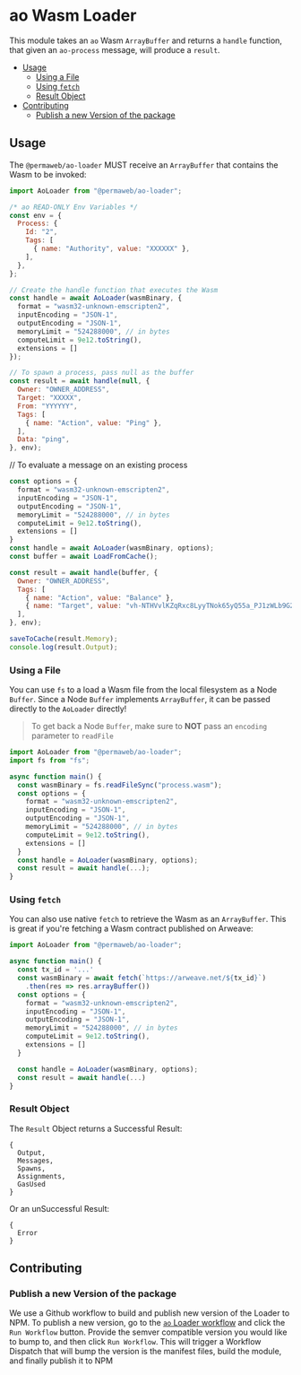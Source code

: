 # ao Wasm Loader

This module takes an `ao` Wasm `ArrayBuffer` and returns a `handle` function,
that given an `ao-process` message, will produce a `result`.

<!-- toc -->

- [Usage](#usage)
  - [Using a File](#using-a-file)
  - [Using `fetch`](#using-fetch)
  - [Result Object](#result-object)
- [Contributing](#contributing)
  - [Publish a new Version of the package](#publish-a-new-version-of-the-package)

<!-- tocstop -->

## Usage

The `@permaweb/ao-loader` MUST receive an `ArrayBuffer` that contains the Wasm
to be invoked:

```js
import AoLoader from "@permaweb/ao-loader";

/* ao READ-ONLY Env Variables */
const env = {
  Process: {
    Id: "2",
    Tags: [
      { name: "Authority", value: "XXXXXX" },
    ],
  },
};

// Create the handle function that executes the Wasm
const handle = await AoLoader(wasmBinary, {
  format = "wasm32-unknown-emscripten2",
  inputEncoding = "JSON-1",
  outputEncoding = "JSON-1", 
  memoryLimit = "524288000", // in bytes
  computeLimit = 9e12.toString(),
  extensions = []
});

// To spawn a process, pass null as the buffer
const result = await handle(null, {
  Owner: "OWNER_ADDRESS",
  Target: "XXXXX",
  From: "YYYYYY",
  Tags: [
    { name: "Action", value: "Ping" },
  ],
  Data: "ping",
}, env);
```

// To evaluate a message on an existing process

```js
const options = {
  format = "wasm32-unknown-emscripten2",
  inputEncoding = "JSON-1",
  outputEncoding = "JSON-1", 
  memoryLimit = "524288000", // in bytes
  computeLimit = 9e12.toString(),
  extensions = []
}
const handle = await AoLoader(wasmBinary, options);
const buffer = await LoadFromCache();

const result = await handle(buffer, {
  Owner: "OWNER_ADDRESS",
  Tags: [
    { name: "Action", value: "Balance" },
    { name: "Target", value: "vh-NTHVvlKZqRxc8LyyTNok65yQ55a_PJ1zWLb9G2JI" },
  ],
}, env);

saveToCache(result.Memory);
console.log(result.Output);
```

### Using a File

You can use `fs` to a load a Wasm file from the local filesystem as a Node
`Buffer`. Since a Node `Buffer` implements `ArrayBuffer`, it can be passed
directly to the `AoLoader` directly!

> To get back a Node `Buffer`, make sure to **NOT** pass an `encoding` parameter
> to `readFile`

```js
import AoLoader from "@permaweb/ao-loader";
import fs from "fs";

async function main() {
  const wasmBinary = fs.readFileSync("process.wasm");
  const options = {
    format = "wasm32-unknown-emscripten2",
    inputEncoding = "JSON-1",
    outputEncoding = "JSON-1", 
    memoryLimit = "524288000", // in bytes
    computeLimit = 9e12.toString(),
    extensions = []
  }
  const handle = AoLoader(wasmBinary, options);
  const result = await handle(...);
}
```

### Using `fetch`

You can also use native `fetch` to retrieve the Wasm as an `ArrayBuffer`. This
is great if you're fetching a Wasm contract published on Arweave:

```js
import AoLoader from "@permaweb/ao-loader";

async function main() {
  const tx_id = '...'
  const wasmBinary = await fetch(`https://arweave.net/${tx_id}`)
    .then(res => res.arrayBuffer())
  const options = {
    format = "wasm32-unknown-emscripten2",
    inputEncoding = "JSON-1",
    outputEncoding = "JSON-1", 
    memoryLimit = "524288000", // in bytes
    computeLimit = 9e12.toString(),
    extensions = []
  }

  const handle = AoLoader(wasmBinary, options);
  const result = await handle(...)
}
```

### Result Object

The `Result` Object returns a Successful Result:

```
{
  Output,
  Messages,
  Spawns,
  Assignments,
  GasUsed
}
```

Or an unSuccessful Result:

```
{
  Error
}
```

## Contributing

### Publish a new Version of the package

We use a Github workflow to build and publish new version of the Loader to NPM.
To publish a new version, go to the
[`ao` Loader workflow](https://github.com/permaweb/ao/actions/workflows/loader.yml)
and click the `Run Workflow` button. Provide the semver compatible version you
would like to bump to, and then click `Run Workflow`. This will trigger a
Workflow Dispatch that will bump the version is the manifest files, build the module, and finally publish it to NPM
